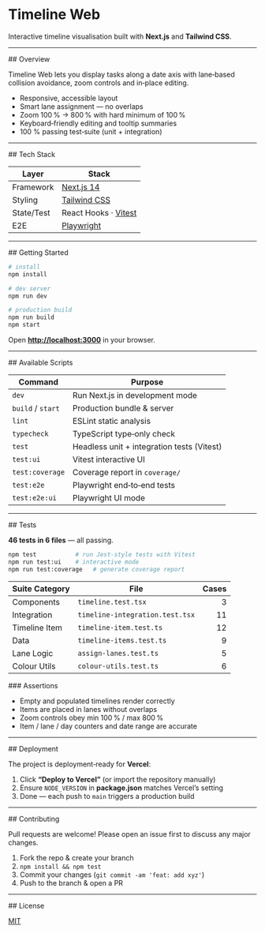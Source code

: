 # Timeline Web

Interactive timeline visualisation built with **Next.js** and **Tailwind CSS**.

---

\## Overview

Timeline Web lets you display tasks along a date axis with lane‑based collision avoidance, zoom controls and in‑place editing.

* Responsive, accessible layout
* Smart lane assignment — no overlaps
* Zoom 100 % → 800 % with hard minimum of 100 %
* Keyboard‑friendly editing and tooltip summaries
* 100 % passing test‑suite (unit + integration)

---

\## Tech Stack

| Layer      | Stack                                      |
| ---------- | ------------------------------------------ |
| Framework  | [Next.js 14](https://nextjs.org/)          |
| Styling    | [Tailwind CSS](https://tailwindcss.com)    |
| State/Test | React Hooks · [Vitest](https://vitest.dev) |
| E2E        | [Playwright](https://playwright.dev)       |

---

\## Getting Started

```bash
# install
npm install

# dev server
npm run dev

# production build
npm run build
npm start
```

Open **[http://localhost:3000](http://localhost:3000)** in your browser.

---

\## Available Scripts

| Command           | Purpose                                    |
| ----------------- | ------------------------------------------ |
| `dev`             | Run Next.js in development mode            |
| `build` / `start` | Production bundle & server                 |
| `lint`            | ESLint static analysis                     |
| `typecheck`       | TypeScript type‑only check                 |
| `test`            | Headless unit + integration tests (Vitest) |
| `test:ui`         | Vitest interactive UI                      |
| `test:coverage`   | Coverage report in `coverage/`             |
| `test:e2e`        | Playwright end‑to‑end tests                |
| `test:e2e:ui`     | Playwright UI mode                         |

---

\## Tests

**46 tests in 6 files** — all passing.

```bash
npm test           # run Jest‑style tests with Vitest
npm run test:ui    # interactive mode
npm run test:coverage   # generate coverage report
```

| Suite Category | File                            | Cases |
| -------------- | ------------------------------- | ----: |
| Components     | `timeline.test.tsx`             |     3 |
| Integration    | `timeline‑integration.test.tsx` |    11 |
| Timeline Item  | `timeline‑item.test.ts`         |    12 |
| Data           | `timeline‑items.test.ts`        |     9 |
| Lane Logic     | `assign‑lanes.test.ts`          |     5 |
| Colour Utils   | `colour‑utils.test.ts`          |     6 |

\### Assertions

* Empty and populated timelines render correctly
* Items are placed in lanes without overlaps
* Zoom controls obey min 100 % / max 800 %
* Item / lane / day counters and date range are accurate

---

\## Deployment

The project is deployment‑ready for **Vercel**:

1. Click **“Deploy to Vercel”** (or import the repository manually)
2. Ensure `NODE_VERSION` in **package.json** matches Vercel’s setting
3. Done — each push to `main` triggers a production build

---

\## Contributing

Pull requests are welcome! Please open an issue first to discuss any major changes.

1. Fork the repo & create your branch
2. `npm install && npm test`
3. Commit your changes (`git commit -am 'feat: add xyz'`)
4. Push to the branch & open a PR

---

\## License

[MIT](LICENSE)
